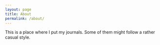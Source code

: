 ```yaml
---
layout: page
title: About
permalink: /about/
---
```


This is a place where I put my journals. Some of them might follow a rather casual style. 
